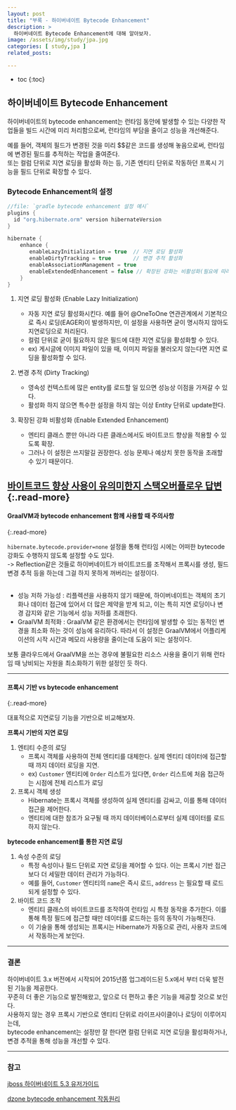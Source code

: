 ```yaml
---
layout: post
title: "부록 - 하이버네이트 Bytecode Enhancement"
description: >
  하이버네이트 Bytecode Enhancement에 대해 알아보자.
image: /assets/img/study/jpa.jpg
categories: [ study,jpa ]
related_posts:

---
```


* toc
{:toc}

## 하이버네이트 Bytecode Enhancement
하이버네이트의 bytecode enhancement는 런타임 동안에 발생할 수 있는 다양한 작업들을 빌드 시간에 미리 처리함으로써, 런타임의 부담을 줄이고 성능을 개선해준다.<br>

예를 들어, 객체의 필드가 변경된 것을 미리 $$같은 코드를 생성해 놓음으로써, 런타임에 변경된 필드를 추적하는 작업을 줄여준다.<br> 
또는 컬럼 단위로 지연 로딩을 활성화 하는 등, 기존 엔티티 단위로 작동하던 프록시 기능을 필드 단위로 확장할 수 있다.<br>



### Bytecode Enhancement의 설정


~~~groovy
//file: `gradle bytecode enhancement 설정 예시`
plugins {
  id "org.hibernate.orm" version hibernateVersion
}

hibernate {
    enhance {
       enableLazyInitialization = true  // 지연 로딩 활성화
       enableDirtyTracking = true       // 변경 추적 활성화
       enableAssociationManagement = true
       enableExtendedEnhancement = false // 확장된 강화는 비활성화(필요에 따라)
    }
}
~~~

1. 지연 로딩 활성화 (Enable Lazy Initialization)
    - 자동 지연 로딩 활성화시킨다. 예를 들어 @OneToOne 연관관계에서 기본적으로 즉시 로딩(EAGER)이 발생하지만, 이 설정을 사용하면 굳이 명시하지 않아도 지연로딩으로 처리된다.
    - 컬럼 단위로 굳이 필요하지 않은 필드에 대한 지연 로딩을 활성화할 수 있다.
    - ex) 게시글에 이미지 파일이 있을 때, 이미지 파일을 불러오지 않는다면 지연 로딩을 활성화할 수 있다.

2. 변경 추적 (Dirty Tracking)
    - 영속성 컨텍스트에 많은 entity를 로드할 일 있으면 성능상 이점을 가져갈 수 있다.
    - 활성화 하지 않으면 특수한 설정을 하지 않는 이상 Entity 단위로 update한다.

3. 확장된 강화 비활성화 (Enable Extended Enhancement)
    - 엔티티 클래스 뿐만 아니라 다른 클래스에서도 바이트코드 향상을 적용할 수 있도록 확장.
    - 그러나 이 설정은 쓰지말길 권장한다. 성능 문제나 예상치 못한 동작을 초래할 수 있기 때문이다.

[바이트코드 향상 사용이 유의미한지 스택오버플로우 답변](https://stackoverflow.com/questions/58782057/is-it-worth-using-the-hibernate-bytecode-enhancement-mechanism)
{:.read-more}
---

#### GraalVM과 bytecode enhancement 함께 사용할 때 주의사항 
{:.read-more}

`hibernate.bytecode.provider=none` 설정을 통해 런타임 시에는 어떠한 bytecode 강화도 수행하지 않도록 설정할 수도 있다.<br>
-> Reflection같은 것들로 하이버네이트가 바이트코드를 조작해서 프록시를 생성, 필드 변경 추적 등을 하는데 그걸 하지 못하게 꺼버리는 설정이다.<br>
<br>

* 성능 저하 가능성 : 리플렉션을 사용하지 않기 때문에, 하이버네이트는 객체의 초기화나 데이터 접근에 있어서 더 많은 제약을 받게 되고, 이는 특히 지연 로딩이나 변경 감지와 같은 기능에서 성능 저하를 초래한다.
* GraalVM 최적화 : GraalVM 같은 환경에서는 런타임에 발생할 수 있는 동적인 변경을 최소화 하는 것이 성능에 유리하다. 따라서 이 설정은 GraalVM에서 어플리케이션의 시작 시간과 메모리 사용량을 줄이는데 도움이 되는 설정이다.

보통 클라우드에서 GraalVM을 쓰는 경우에 불필요한 리소스 사용을 줄이기 위해 런타임 때 낭비되는 자원을 최소화하기 위한 설정인 듯 하다.

   
---

#### 프록시 기반 vs bytecode enhancement
{:.read-more}

대표적으로 지연로딩 기능을 기반으로 비교해보자.<br>

**프록시 기반의 지연 로딩**

1. 엔티티 수준의 로딩
   - 프록시 객체를 사용하여 전체 엔티티를 대체한다. 실제 엔티티 데이터에 접근할 때 까지 데이터 로딩을 지연.
   - ex) `Customer` 엔티티에 `Order` 리스트가 있다면, `Order` 리스트에 처음 접근하는 시점에 전체 리스트가 로딩
2. 프록시 객체 생성
   - Hibernate는 프록시 객체를 생성하여 실제 엔티티를 감싸고, 이를 통해 데이터 접근을 제어한다.
   - 엔티티에 대한 참조가 요구될 때 까지 데이터베이스로부터 실제 데이터를 로드하지 않는다.

**bytecode enhancement를 통한 지연 로딩**

1. 속성 수준의 로딩
   - 특정 속성이나 필드 단위로 지연 로딩을 제어할 수 있다. 이는 프록시 기반 접근보다 더 세밀한 데이터 관리가 가능하다.
   - 예를 들어, `Customer` 엔티티의 `name`은 즉시 로드, `address` 는 필요할 때 로드되게 설정할 수 있다.
2. 바이트 코드 조작
   - 엔티티 클래스의 바이트코드를 조작하여 런타임 시 특정 동작을 추가한다. 이를 통해 특정 필드에 접근할 때만 데이터를 로드하는 등의 동작이 가능해진다.
   - 이 기술을 통해 생성되는 프록시는 Hibernate가 자동으로 관리, 사용자 코드에서 작동하는게 보인다.

---

### 결론

하이버네이트 3.x 버전에서 시작되어 2015년쯤 업그레이드된 5.x에서 부터 더욱 발전된 기능을 제공한다.<br>
꾸준히 더 좋은 기능으로 발전해왔고, 앞으로 더 편하고 좋은 기능을 제공할 것으로 보인다.<br>
사용하지 않는 경우 프록시 기반으로 엔티티 단위로 라이프사이클이나 로딩이 이루어지는데,<br>
bytecode enhancement는 설정만 잘 한다면 컬럼 단위로 지연 로딩을 활성화하거나, 변경 추적을 통해 성능을 개선할 수 있다.<br>

---
### 참고 
[jboss 하이버네이트 5.3 유저가이드](https://docs.jboss.org/hibernate/orm/5.3/userguide/html_single/chapters/pc/BytecodeEnhancement.html)

[dzone bytecode enhancement 작동원리](https://dzone.com/articles/hibernate-bytecode-enhancement-association-managem)
